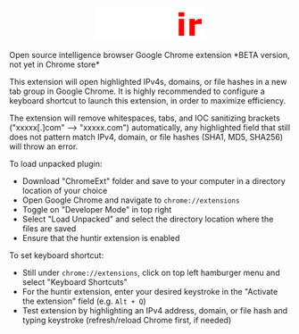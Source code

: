 <p align="center">
  <img src="https://github.com/zacharycoddens/huntir/blob/main/huntir.png" width="200"></center>
</p>
Open source intelligence browser Google Chrome extension
*BETA version, not yet in Chrome store*

This extension will open highlighted IPv4s, domains, or file hashes in a new tab group in Google Chrome. It is highly recommended to configure a keyboard shortcut to launch this extension, in order to maximize efficiency.

The extension will remove whitespaces, tabs, and IOC sanitizing brackets ("xxxxx[.]com" --> "xxxxx.com") automatically, any highlighted field that still does not pattern match IPv4, domain, or file hashes (SHA1, MD5, SHA256) will throw an error.

To load unpacked plugin:
- Download "ChromeExt" folder and save to your computer in a directory location of your choice
- Open Google Chrome and navigate to `chrome://extensions`
- Toggle on "Developer Mode" in top right
- Select "Load Unpacked" and select the directory location where the files are saved
- Ensure that the huntir extension is enabled

To set keyboard shortcut:
- Still under `chrome://extensions`, click on top left hamburger menu and select "Keyboard Shortcuts"
- For the huntir extension, enter your desired keystroke in the "Activate the extension" field (e.g. `Alt + Q`)
- Test extension by highlighting an IPv4 address, domain, or file hash and typing keystroke (refresh/reload Chrome first, if needed)
